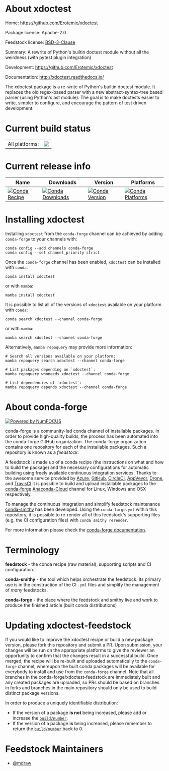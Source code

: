 About xdoctest
==============

Home: https://github.com/Erotemic/xdoctest

Package license: Apache-2.0

Feedstock license: [BSD-3-Clause](https://github.com/conda-forge/xdoctest-feedstock/blob/main/LICENSE.txt)

Summary: A rewrite of Python's builtin doctest module without all the weirdness (with pytest plugin integration)

Development: https://github.com/Erotemic/xdoctest

Documentation: http://xdoctest.readthedocs.io/

The xdoctest package is a re-write of Python's builtin doctest module.
It replaces the old regex-based parser with a new abstract-syntax-tree
based parser (using Python's ast module). The goal is to make doctests
easier to write, simpler to configure, and encourage the pattern of test
driven development.


Current build status
====================


<table><tr><td>All platforms:</td>
    <td>
      <a href="https://dev.azure.com/conda-forge/feedstock-builds/_build/latest?definitionId=9158&branchName=main">
        <img src="https://dev.azure.com/conda-forge/feedstock-builds/_apis/build/status/xdoctest-feedstock?branchName=main">
      </a>
    </td>
  </tr>
</table>

Current release info
====================

| Name | Downloads | Version | Platforms |
| --- | --- | --- | --- |
| [![Conda Recipe](https://img.shields.io/badge/recipe-xdoctest-green.svg)](https://anaconda.org/conda-forge/xdoctest) | [![Conda Downloads](https://img.shields.io/conda/dn/conda-forge/xdoctest.svg)](https://anaconda.org/conda-forge/xdoctest) | [![Conda Version](https://img.shields.io/conda/vn/conda-forge/xdoctest.svg)](https://anaconda.org/conda-forge/xdoctest) | [![Conda Platforms](https://img.shields.io/conda/pn/conda-forge/xdoctest.svg)](https://anaconda.org/conda-forge/xdoctest) |

Installing xdoctest
===================

Installing `xdoctest` from the `conda-forge` channel can be achieved by adding `conda-forge` to your channels with:

```
conda config --add channels conda-forge
conda config --set channel_priority strict
```

Once the `conda-forge` channel has been enabled, `xdoctest` can be installed with `conda`:

```
conda install xdoctest
```

or with `mamba`:

```
mamba install xdoctest
```

It is possible to list all of the versions of `xdoctest` available on your platform with `conda`:

```
conda search xdoctest --channel conda-forge
```

or with `mamba`:

```
mamba search xdoctest --channel conda-forge
```

Alternatively, `mamba repoquery` may provide more information:

```
# Search all versions available on your platform:
mamba repoquery search xdoctest --channel conda-forge

# List packages depending on `xdoctest`:
mamba repoquery whoneeds xdoctest --channel conda-forge

# List dependencies of `xdoctest`:
mamba repoquery depends xdoctest --channel conda-forge
```


About conda-forge
=================

[![Powered by
NumFOCUS](https://img.shields.io/badge/powered%20by-NumFOCUS-orange.svg?style=flat&colorA=E1523D&colorB=007D8A)](https://numfocus.org)

conda-forge is a community-led conda channel of installable packages.
In order to provide high-quality builds, the process has been automated into the
conda-forge GitHub organization. The conda-forge organization contains one repository
for each of the installable packages. Such a repository is known as a *feedstock*.

A feedstock is made up of a conda recipe (the instructions on what and how to build
the package) and the necessary configurations for automatic building using freely
available continuous integration services. Thanks to the awesome service provided by
[Azure](https://azure.microsoft.com/en-us/services/devops/), [GitHub](https://github.com/),
[CircleCI](https://circleci.com/), [AppVeyor](https://www.appveyor.com/),
[Drone](https://cloud.drone.io/welcome), and [TravisCI](https://travis-ci.com/)
it is possible to build and upload installable packages to the
[conda-forge](https://anaconda.org/conda-forge) [Anaconda-Cloud](https://anaconda.org/)
channel for Linux, Windows and OSX respectively.

To manage the continuous integration and simplify feedstock maintenance
[conda-smithy](https://github.com/conda-forge/conda-smithy) has been developed.
Using the ``conda-forge.yml`` within this repository, it is possible to re-render all of
this feedstock's supporting files (e.g. the CI configuration files) with ``conda smithy rerender``.

For more information please check the [conda-forge documentation](https://conda-forge.org/docs/).

Terminology
===========

**feedstock** - the conda recipe (raw material), supporting scripts and CI configuration.

**conda-smithy** - the tool which helps orchestrate the feedstock.
                   Its primary use is in the construction of the CI ``.yml`` files
                   and simplify the management of *many* feedstocks.

**conda-forge** - the place where the feedstock and smithy live and work to
                  produce the finished article (built conda distributions)


Updating xdoctest-feedstock
===========================

If you would like to improve the xdoctest recipe or build a new
package version, please fork this repository and submit a PR. Upon submission,
your changes will be run on the appropriate platforms to give the reviewer an
opportunity to confirm that the changes result in a successful build. Once
merged, the recipe will be re-built and uploaded automatically to the
`conda-forge` channel, whereupon the built conda packages will be available for
everybody to install and use from the `conda-forge` channel.
Note that all branches in the conda-forge/xdoctest-feedstock are
immediately built and any created packages are uploaded, so PRs should be based
on branches in forks and branches in the main repository should only be used to
build distinct package versions.

In order to produce a uniquely identifiable distribution:
 * If the version of a package **is not** being increased, please add or increase
   the [``build/number``](https://docs.conda.io/projects/conda-build/en/latest/resources/define-metadata.html#build-number-and-string).
 * If the version of a package **is** being increased, please remember to return
   the [``build/number``](https://docs.conda.io/projects/conda-build/en/latest/resources/define-metadata.html#build-number-and-string)
   back to 0.

Feedstock Maintainers
=====================

* [@mdraw](https://github.com/mdraw/)

